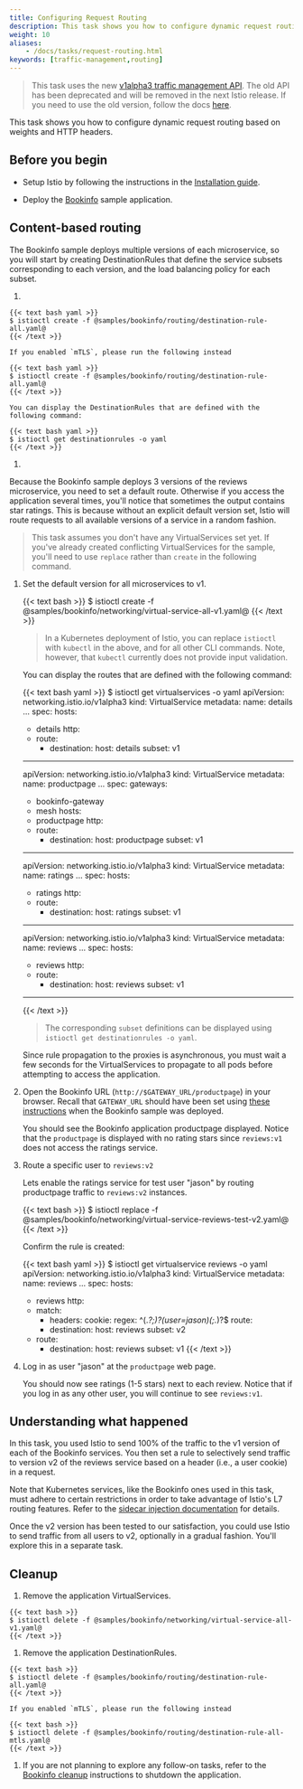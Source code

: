 ```yaml
---
title: Configuring Request Routing
description: This task shows you how to configure dynamic request routing based on weights and HTTP headers.
weight: 10
aliases:
    - /docs/tasks/request-routing.html
keywords: [traffic-management,routing]
---
```


> This task uses the new [v1alpha3 traffic management API](/blog/2018/v1alpha3-routing/). The old API has been deprecated and will be removed in the next Istio release. If you need to use the old version, follow the docs [here](https://archive.istio.io/v0.7/docs/tasks/traffic-management/).

This task shows you how to configure dynamic request routing based on weights and HTTP headers.

## Before you begin

* Setup Istio by following the instructions in the
[Installation guide](/docs/setup/).

* Deploy the [Bookinfo](/docs/examples/bookinfo/) sample application.

## Content-based routing

The Bookinfo sample deploys multiple versions of each microservice, so you will start by creating DestinationRules
that define the service subsets corresponding to each version, and the load balancing policy for each subset.

1.

    {{< text bash yaml >}}
    $ istioctl create -f @samples/bookinfo/routing/destination-rule-all.yaml@
    {{< /text >}}

    If you enabled `mTLS`, please run the following instead

    {{< text bash yaml >}}
    $ istioctl create -f @samples/bookinfo/routing/destination-rule-all.yaml@
    {{< /text >}}

    You can display the DestinationRules that are defined with the following command:

    {{< text bash yaml >}}
    $ istioctl get destinationrules -o yaml
    {{< /text >}}

1.
Because the Bookinfo sample deploys 3 versions of the reviews microservice,
you need to set a default route.
Otherwise if you access the application several times, you'll notice that sometimes the output contains
star ratings.
This is because without an explicit default version set, Istio will
route requests to all available versions of a service in a random fashion.

> This task assumes you don't have any VirtualServices set yet. If you've already created conflicting VirtualServices for the sample,
you'll need to use `replace` rather than `create` in the following command.

1.  Set the default version for all microservices to v1.

    {{< text bash >}}
    $ istioctl create -f @samples/bookinfo/networking/virtual-service-all-v1.yaml@
    {{< /text >}}

    > In a Kubernetes deployment of Istio, you can replace `istioctl`
    > with `kubectl` in the above, and for all other CLI commands.
    > Note, however, that `kubectl` currently does not provide input validation.

    You can display the routes that are defined with the following command:

    {{< text bash yaml >}}
    $ istioctl get virtualservices -o yaml
    apiVersion: networking.istio.io/v1alpha3
    kind: VirtualService
    metadata:
      name: details
      ...
    spec:
      hosts:
      - details
      http:
      - route:
        - destination:
            host: details
            subset: v1
    ---
    apiVersion: networking.istio.io/v1alpha3
    kind: VirtualService
    metadata:
      name: productpage
      ...
    spec:
      gateways:
      - bookinfo-gateway
      - mesh
      hosts:
      - productpage
      http:
      - route:
        - destination:
            host: productpage
            subset: v1
    ---
    apiVersion: networking.istio.io/v1alpha3
    kind: VirtualService
    metadata:
      name: ratings
      ...
    spec:
      hosts:
      - ratings
      http:
      - route:
        - destination:
            host: ratings
            subset: v1
    ---
    apiVersion: networking.istio.io/v1alpha3
    kind: VirtualService
    metadata:
      name: reviews
      ...
    spec:
      hosts:
      - reviews
      http:
      - route:
        - destination:
            host: reviews
            subset: v1
    ---
    {{< /text >}}

    > The corresponding `subset` definitions can be displayed using `istioctl get destinationrules -o yaml`.

    Since rule propagation to the proxies is asynchronous, you must wait a few seconds for the VirtualServices
    to propagate to all pods before attempting to access the application.

1.  Open the Bookinfo URL (`http://$GATEWAY_URL/productpage`) in your browser. Recall that `GATEWAY_URL`
    should have been set using [these instructions](/docs/examples/bookinfo/#determining-the-ingress-ip-and-port)
    when the Bookinfo sample was deployed.

    You should see the Bookinfo application productpage displayed.
    Notice that the `productpage` is displayed with no rating stars since `reviews:v1` does not access the ratings service.

1.  Route a specific user to `reviews:v2`

    Lets enable the ratings service for test user "jason" by routing productpage traffic to
    `reviews:v2` instances.

    {{< text bash >}}
    $ istioctl replace -f @samples/bookinfo/networking/virtual-service-reviews-test-v2.yaml@
    {{< /text >}}

    Confirm the rule is created:

    {{< text bash yaml >}}
    $ istioctl get virtualservice reviews -o yaml
    apiVersion: networking.istio.io/v1alpha3
    kind: VirtualService
    metadata:
      name: reviews
      ...
    spec:
      hosts:
      - reviews
      http:
      - match:
        - headers:
            cookie:
              regex: ^(.*?;)?(user=jason)(;.*)?$
        route:
        - destination:
            host: reviews
            subset: v2
      - route:
        - destination:
            host: reviews
            subset: v1
    {{< /text >}}

1.  Log in as user "jason" at the `productpage` web page.

    You should now see ratings (1-5 stars) next to each review. Notice that if you log in as
    any other user, you will continue to see `reviews:v1`.

## Understanding what happened

In this task, you used Istio to send 100% of the traffic to the v1 version of each of the Bookinfo
services. You then set a rule to selectively send traffic to version v2 of the reviews service based
on a header (i.e., a user cookie) in a request.

Note that Kubernetes services, like the Bookinfo ones used in this task, must adhere to certain
restrictions in order to take advantage of Istio's L7 routing features. Refer to the
[sidecar injection documentation](/docs/setup/kubernetes/sidecar-injection/#pod-spec-requirements)
for details.

Once the v2 version has been tested to our satisfaction, you could use Istio to send traffic from
all users to v2, optionally in a gradual fashion. You'll explore this in a separate task.

## Cleanup

1.   Remove the application VirtualServices.

    {{< text bash >}}
    $ istioctl delete -f @samples/bookinfo/networking/virtual-service-all-v1.yaml@
    {{< /text >}}

1.   Remove the application DestinationRules.

    {{< text bash >}}
    $ istioctl delete -f @samples/bookinfo/routing/destination-rule-all.yaml@
    {{< /text >}}

    If you enabled `mTLS`, please run the following instead

    {{< text bash >}}
    $ istioctl delete -f @samples/bookinfo/routing/destination-rule-all-mtls.yaml@
    {{< /text >}}

1. If you are not planning to explore any follow-on tasks, refer to the
  [Bookinfo cleanup](/docs/examples/bookinfo/#cleanup) instructions
  to shutdown the application.
